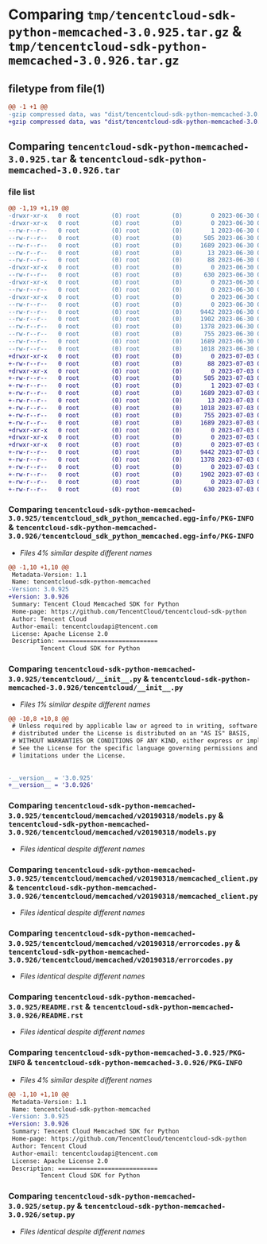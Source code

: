 # Comparing `tmp/tencentcloud-sdk-python-memcached-3.0.925.tar.gz` & `tmp/tencentcloud-sdk-python-memcached-3.0.926.tar.gz`

## filetype from file(1)

```diff
@@ -1 +1 @@
-gzip compressed data, was "dist/tencentcloud-sdk-python-memcached-3.0.925.tar", last modified: Fri Jun 30 02:17:35 2023, max compression
+gzip compressed data, was "dist/tencentcloud-sdk-python-memcached-3.0.926.tar", last modified: Mon Jul  3 00:30:16 2023, max compression
```

## Comparing `tencentcloud-sdk-python-memcached-3.0.925.tar` & `tencentcloud-sdk-python-memcached-3.0.926.tar`

### file list

```diff
@@ -1,19 +1,19 @@
-drwxr-xr-x   0 root         (0) root         (0)        0 2023-06-30 02:17:35.000000 tencentcloud-sdk-python-memcached-3.0.925/
-drwxr-xr-x   0 root         (0) root         (0)        0 2023-06-30 02:17:35.000000 tencentcloud-sdk-python-memcached-3.0.925/tencentcloud_sdk_python_memcached.egg-info/
--rw-r--r--   0 root         (0) root         (0)        1 2023-06-30 02:17:35.000000 tencentcloud-sdk-python-memcached-3.0.925/tencentcloud_sdk_python_memcached.egg-info/dependency_links.txt
--rw-r--r--   0 root         (0) root         (0)      505 2023-06-30 02:17:35.000000 tencentcloud-sdk-python-memcached-3.0.925/tencentcloud_sdk_python_memcached.egg-info/SOURCES.txt
--rw-r--r--   0 root         (0) root         (0)     1689 2023-06-30 02:17:35.000000 tencentcloud-sdk-python-memcached-3.0.925/tencentcloud_sdk_python_memcached.egg-info/PKG-INFO
--rw-r--r--   0 root         (0) root         (0)       13 2023-06-30 02:17:35.000000 tencentcloud-sdk-python-memcached-3.0.925/tencentcloud_sdk_python_memcached.egg-info/top_level.txt
--rw-r--r--   0 root         (0) root         (0)       88 2023-06-30 02:17:35.000000 tencentcloud-sdk-python-memcached-3.0.925/setup.cfg
-drwxr-xr-x   0 root         (0) root         (0)        0 2023-06-30 02:17:35.000000 tencentcloud-sdk-python-memcached-3.0.925/tencentcloud/
--rw-r--r--   0 root         (0) root         (0)      630 2023-06-30 02:17:34.000000 tencentcloud-sdk-python-memcached-3.0.925/tencentcloud/__init__.py
-drwxr-xr-x   0 root         (0) root         (0)        0 2023-06-30 02:17:35.000000 tencentcloud-sdk-python-memcached-3.0.925/tencentcloud/memcached/
--rw-r--r--   0 root         (0) root         (0)        0 2023-06-30 02:17:34.000000 tencentcloud-sdk-python-memcached-3.0.925/tencentcloud/memcached/__init__.py
-drwxr-xr-x   0 root         (0) root         (0)        0 2023-06-30 02:17:35.000000 tencentcloud-sdk-python-memcached-3.0.925/tencentcloud/memcached/v20190318/
--rw-r--r--   0 root         (0) root         (0)        0 2023-06-30 02:17:34.000000 tencentcloud-sdk-python-memcached-3.0.925/tencentcloud/memcached/v20190318/__init__.py
--rw-r--r--   0 root         (0) root         (0)     9442 2023-06-30 02:17:34.000000 tencentcloud-sdk-python-memcached-3.0.925/tencentcloud/memcached/v20190318/models.py
--rw-r--r--   0 root         (0) root         (0)     1902 2023-06-30 02:17:34.000000 tencentcloud-sdk-python-memcached-3.0.925/tencentcloud/memcached/v20190318/memcached_client.py
--rw-r--r--   0 root         (0) root         (0)     1378 2023-06-30 02:17:34.000000 tencentcloud-sdk-python-memcached-3.0.925/tencentcloud/memcached/v20190318/errorcodes.py
--rw-r--r--   0 root         (0) root         (0)      755 2023-06-30 02:17:34.000000 tencentcloud-sdk-python-memcached-3.0.925/README.rst
--rw-r--r--   0 root         (0) root         (0)     1689 2023-06-30 02:17:35.000000 tencentcloud-sdk-python-memcached-3.0.925/PKG-INFO
--rw-r--r--   0 root         (0) root         (0)     1018 2023-06-30 02:17:34.000000 tencentcloud-sdk-python-memcached-3.0.925/setup.py
+drwxr-xr-x   0 root         (0) root         (0)        0 2023-07-03 00:30:16.000000 tencentcloud-sdk-python-memcached-3.0.926/
+-rw-r--r--   0 root         (0) root         (0)       88 2023-07-03 00:30:16.000000 tencentcloud-sdk-python-memcached-3.0.926/setup.cfg
+drwxr-xr-x   0 root         (0) root         (0)        0 2023-07-03 00:30:16.000000 tencentcloud-sdk-python-memcached-3.0.926/tencentcloud_sdk_python_memcached.egg-info/
+-rw-r--r--   0 root         (0) root         (0)      505 2023-07-03 00:30:16.000000 tencentcloud-sdk-python-memcached-3.0.926/tencentcloud_sdk_python_memcached.egg-info/SOURCES.txt
+-rw-r--r--   0 root         (0) root         (0)        1 2023-07-03 00:30:16.000000 tencentcloud-sdk-python-memcached-3.0.926/tencentcloud_sdk_python_memcached.egg-info/dependency_links.txt
+-rw-r--r--   0 root         (0) root         (0)     1689 2023-07-03 00:30:16.000000 tencentcloud-sdk-python-memcached-3.0.926/tencentcloud_sdk_python_memcached.egg-info/PKG-INFO
+-rw-r--r--   0 root         (0) root         (0)       13 2023-07-03 00:30:16.000000 tencentcloud-sdk-python-memcached-3.0.926/tencentcloud_sdk_python_memcached.egg-info/top_level.txt
+-rw-r--r--   0 root         (0) root         (0)     1018 2023-07-03 00:30:16.000000 tencentcloud-sdk-python-memcached-3.0.926/setup.py
+-rw-r--r--   0 root         (0) root         (0)      755 2023-07-03 00:30:16.000000 tencentcloud-sdk-python-memcached-3.0.926/README.rst
+-rw-r--r--   0 root         (0) root         (0)     1689 2023-07-03 00:30:16.000000 tencentcloud-sdk-python-memcached-3.0.926/PKG-INFO
+drwxr-xr-x   0 root         (0) root         (0)        0 2023-07-03 00:30:16.000000 tencentcloud-sdk-python-memcached-3.0.926/tencentcloud/
+drwxr-xr-x   0 root         (0) root         (0)        0 2023-07-03 00:30:16.000000 tencentcloud-sdk-python-memcached-3.0.926/tencentcloud/memcached/
+drwxr-xr-x   0 root         (0) root         (0)        0 2023-07-03 00:30:16.000000 tencentcloud-sdk-python-memcached-3.0.926/tencentcloud/memcached/v20190318/
+-rw-r--r--   0 root         (0) root         (0)     9442 2023-07-03 00:30:16.000000 tencentcloud-sdk-python-memcached-3.0.926/tencentcloud/memcached/v20190318/models.py
+-rw-r--r--   0 root         (0) root         (0)     1378 2023-07-03 00:30:16.000000 tencentcloud-sdk-python-memcached-3.0.926/tencentcloud/memcached/v20190318/errorcodes.py
+-rw-r--r--   0 root         (0) root         (0)        0 2023-07-03 00:30:16.000000 tencentcloud-sdk-python-memcached-3.0.926/tencentcloud/memcached/v20190318/__init__.py
+-rw-r--r--   0 root         (0) root         (0)     1902 2023-07-03 00:30:16.000000 tencentcloud-sdk-python-memcached-3.0.926/tencentcloud/memcached/v20190318/memcached_client.py
+-rw-r--r--   0 root         (0) root         (0)        0 2023-07-03 00:30:16.000000 tencentcloud-sdk-python-memcached-3.0.926/tencentcloud/memcached/__init__.py
+-rw-r--r--   0 root         (0) root         (0)      630 2023-07-03 00:30:16.000000 tencentcloud-sdk-python-memcached-3.0.926/tencentcloud/__init__.py
```

### Comparing `tencentcloud-sdk-python-memcached-3.0.925/tencentcloud_sdk_python_memcached.egg-info/PKG-INFO` & `tencentcloud-sdk-python-memcached-3.0.926/tencentcloud_sdk_python_memcached.egg-info/PKG-INFO`

 * *Files 4% similar despite different names*

```diff
@@ -1,10 +1,10 @@
 Metadata-Version: 1.1
 Name: tencentcloud-sdk-python-memcached
-Version: 3.0.925
+Version: 3.0.926
 Summary: Tencent Cloud Memcached SDK for Python
 Home-page: https://github.com/TencentCloud/tencentcloud-sdk-python
 Author: Tencent Cloud
 Author-email: tencentcloudapi@tencent.com
 License: Apache License 2.0
 Description: ============================
         Tencent Cloud SDK for Python
```

### Comparing `tencentcloud-sdk-python-memcached-3.0.925/tencentcloud/__init__.py` & `tencentcloud-sdk-python-memcached-3.0.926/tencentcloud/__init__.py`

 * *Files 1% similar despite different names*

```diff
@@ -10,8 +10,8 @@
 # Unless required by applicable law or agreed to in writing, software
 # distributed under the License is distributed on an "AS IS" BASIS,
 # WITHOUT WARRANTIES OR CONDITIONS OF ANY KIND, either express or implied.
 # See the License for the specific language governing permissions and
 # limitations under the License.
 
 
-__version__ = '3.0.925'
+__version__ = '3.0.926'
```

### Comparing `tencentcloud-sdk-python-memcached-3.0.925/tencentcloud/memcached/v20190318/models.py` & `tencentcloud-sdk-python-memcached-3.0.926/tencentcloud/memcached/v20190318/models.py`

 * *Files identical despite different names*

### Comparing `tencentcloud-sdk-python-memcached-3.0.925/tencentcloud/memcached/v20190318/memcached_client.py` & `tencentcloud-sdk-python-memcached-3.0.926/tencentcloud/memcached/v20190318/memcached_client.py`

 * *Files identical despite different names*

### Comparing `tencentcloud-sdk-python-memcached-3.0.925/tencentcloud/memcached/v20190318/errorcodes.py` & `tencentcloud-sdk-python-memcached-3.0.926/tencentcloud/memcached/v20190318/errorcodes.py`

 * *Files identical despite different names*

### Comparing `tencentcloud-sdk-python-memcached-3.0.925/README.rst` & `tencentcloud-sdk-python-memcached-3.0.926/README.rst`

 * *Files identical despite different names*

### Comparing `tencentcloud-sdk-python-memcached-3.0.925/PKG-INFO` & `tencentcloud-sdk-python-memcached-3.0.926/PKG-INFO`

 * *Files 4% similar despite different names*

```diff
@@ -1,10 +1,10 @@
 Metadata-Version: 1.1
 Name: tencentcloud-sdk-python-memcached
-Version: 3.0.925
+Version: 3.0.926
 Summary: Tencent Cloud Memcached SDK for Python
 Home-page: https://github.com/TencentCloud/tencentcloud-sdk-python
 Author: Tencent Cloud
 Author-email: tencentcloudapi@tencent.com
 License: Apache License 2.0
 Description: ============================
         Tencent Cloud SDK for Python
```

### Comparing `tencentcloud-sdk-python-memcached-3.0.925/setup.py` & `tencentcloud-sdk-python-memcached-3.0.926/setup.py`

 * *Files identical despite different names*

